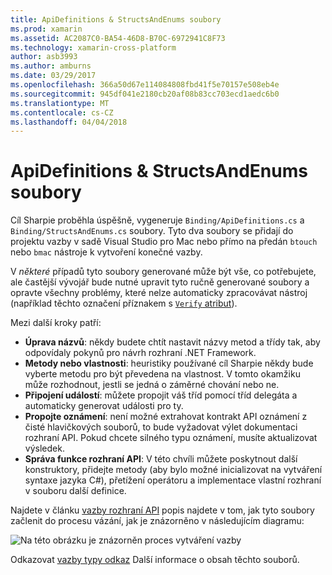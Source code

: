 ```yaml
---
title: ApiDefinitions & StructsAndEnums soubory
ms.prod: xamarin
ms.assetid: AC2087C0-BA54-46D8-B70C-6972941C8F73
ms.technology: xamarin-cross-platform
author: asb3993
ms.author: amburns
ms.date: 03/29/2017
ms.openlocfilehash: 366a50d67e114084808fbd41f5e70157e508eb4e
ms.sourcegitcommit: 945df041e2180cb20af08b83cc703ecd1aedc6b0
ms.translationtype: MT
ms.contentlocale: cs-CZ
ms.lasthandoff: 04/04/2018
---
```

# <a name="apidefinitions--structsandenums-files"></a>ApiDefinitions & StructsAndEnums soubory

Cíl Sharpie proběhla úspěšně, vygeneruje `Binding/ApiDefinitions.cs` a `Binding/StructsAndEnums.cs` soubory.
Tyto dva soubory se přidají do projektu vazby v sadě Visual Studio pro Mac nebo přímo na předán `btouch` nebo `bmac` nástroje k vytvoření konečné vazby.

V *některé* případů tyto soubory generované může být vše, co potřebujete, ale častější vývojář bude nutné upravit tyto ručně generované soubory a opravte všechny problémy, které nelze automaticky zpracovávat nástroj (například těchto označení příznakem s [ `Verify` atribut](~/cross-platform/macios/binding/objective-sharpie/platform/verify.md)).

Mezi další kroky patří:

- **Úprava názvů**: někdy budete chtít nastavit názvy metod a třídy tak, aby odpovídaly pokynů pro návrh rozhraní .NET Framework.
- **Metody nebo vlastnosti**: heuristiky používané cíl Sharpie někdy bude vyberte metodu pro být převedena na vlastnost. V tomto okamžiku může rozhodnout, jestli se jedná o záměrné chování nebo ne.
- **Připojení událostí**: můžete propojit váš tříd pomocí tříd delegáta a automaticky generovat události pro ty.
- **Propojte oznámení**: není možné extrahovat kontrakt API oznámení z čisté hlavičkových souborů, to bude vyžadovat výlet dokumentaci rozhraní API. Pokud chcete silného typu oznámení, musíte aktualizovat výsledek.
- **Správa funkce rozhraní API**: V této chvíli můžete poskytnout další konstruktory, přidejte metody (aby bylo možné inicializovat na vytváření syntaxe jazyka C#), přetížení operátoru a implementace vlastní rozhraní v souboru další definice.

Najdete v článku [vazby rozhraní API](~/cross-platform/macios/binding/objective-c-libraries.md) popis najdete v tom, jak tyto soubory začlenit do procesu vázání, jak je znázorněno v následujícím diagramu:

![](apidefinitions-structsandenums-images/binding-flowchart.png "Na této obrázku je znázorněn proces vytváření vazby")

Odkazovat [vazby typy odkaz](~/cross-platform/macios/binding/binding-types-reference.md) Další informace o obsah těchto souborů.

